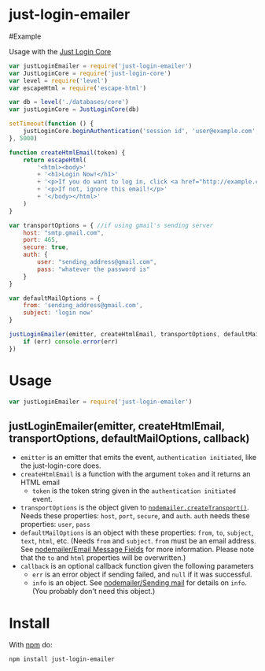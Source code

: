 just-login-emailer
==================

#Example

Usage with the [Just Login Core][core]

```js
var justLoginEmailer = require('just-login-emailer')
var JustLoginCore = require('just-login-core')
var level = require('level')
var escapeHtml = require('escape-html')

var db = level('./databases/core')
var justLoginCore = JustLoginCore(db)

setTimeout(function () {
	justLoginCore.beginAuthentication('session id', 'user@example.com', function () {})
}, 5000)

function createHtmlEmail(token) {
	return escapeHtml(
		'<html><body>'
		+ '<h1>Login Now!</h1>'
		+ '<p>If you do want to log in, click <a href="http://example.com/login?token=' + token + '">right here</a>!</p>'
		+ '<p>If not, ignore this email!</p>'
		+ '</body></html>'
	)
}

var transportOptions = { //if using gmail's sending server
	host: "smtp.gmail.com",
	port: 465,
	secure: true,
	auth: {
		user: "sending_address@gmail.com",
		pass: "whatever the password is"
	}
}

var defaultMailOptions = {
	from: 'sending_address@gmail.com',
	subject: 'login now'
}

justLoginEmailer(emitter, createHtmlEmail, transportOptions, defaultMailOptions, function (err, info) {
	if (err) console.error(err)
})
```

# Usage

```js
var justLoginEmailer = require('just-login-emailer')
```

## justLoginEmailer(emitter, createHtmlEmail, transportOptions, defaultMailOptions, callback)

- `emitter` is an emitter that emits the event, `authentication initiated`, like the just-login-core does.
- `createHtmlEmail` is a function with the argument `token` and it returns an HTML email
	- `token` is the token string given in the `authentication initiated` event.
- `transportOptions` is the object given to [`nodemailer.createTransport()`][nm-ct]. Needs these properties: `host`, `port`, `secure`, and `auth`. `auth` needs these properties: `user`, `pass`
- `defaultMailOptions` is an object with these properties: `from`, `to`, `subject`, `text`, `html`, etc. (Needs `from` and `subject`. `from` must be an email address. See [nodemailer/Email Message Fields][nm-emf] for more information. Please note that the `to` and `html` properties will be overwritten.)
- `callback` is an optional callback function given the following parameters
	- `err` is an error object if sending failed, and `null` if it was successful.
	- `info` is an object. See [nodemailer/Sending mail][nm-sm] for details on `info`. (You probably don't need this object.)


# Install

With [npm](http://npmjs.org) do:

	npm install just-login-emailer


[nm-emf]: https://github.com/andris9/Nodemailer#e-mail-message-fields
[nm-sm]: https://github.com/andris9/Nodemailer#sending-mail
[nm-ct]: https://github.com/andris9/Nodemailer#tldr-usage-example
[core]: http://github.com/coding-in-the-wild/just-login-core
